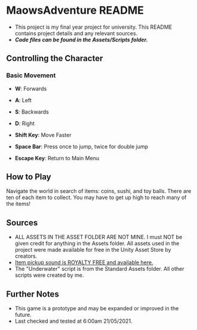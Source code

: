 # MaowsAdventure README

- This project is my final year project for university. This README contains project details and any relevant sources.
- ***Code files can be found in the Assets/Scripts folder.***

## Controlling the Character

### Basic Movement

- **W**: Forwards
- **A**: Left
- **S**: Backwards
- **D**: Right

- **Shift Key**: Move Faster

- **Space Bar**: Press once to jump, twice for double jump

- **Escape Key**: Return to Main Menu

## How to Play

Navigate the world in search of items: coins, sushi, and toy balls. There are ten of each item to collect. You may have to get up high to reach many of the items!

## Sources

- ALL ASSETS IN THE ASSET FOLDER ARE NOT MINE. I must NOT be given credit for anything in the Assets folder. All assets used in the project were made available for free in the Unity Asset Store by creators.
- [Item pickup sound is ROYALTY FREE and available here.](https://youtu.be/PLpv92m_SYc)
- The "Underwater" script is from the Standard Assets folder. All other scripts were created by me.

## Further Notes

- This game is a prototype and may be expanded or improved in the future.
- Last checked and tested at 6:00am 21/05/2021.
